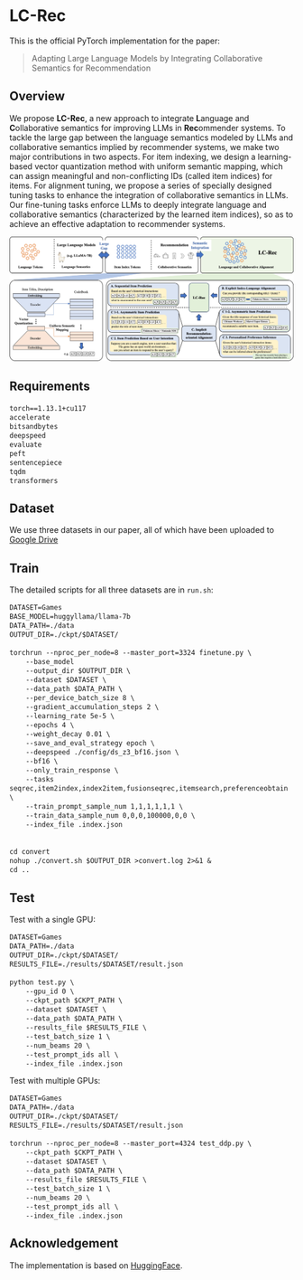 # LC-Rec

This is the official PyTorch implementation for the paper:

> Adapting Large Language Models by Integrating Collaborative Semantics for Recommendation

## Overview

We propose **LC-Rec**, a new approach to integrate **L**anguage and **C**ollaborative semantics for improving LLMs in **Rec**ommender systems. To tackle the large gap between the language semantics modeled by LLMs and collaborative semantics implied by recommender systems, we make two major contributions in two aspects. For item indexing, we design a learning-based vector quantization method with uniform semantic mapping, which can assign meaningful and non-conflicting IDs (called item indices) for items. For alignment tuning, we propose a series of specially designed tuning tasks to enhance the integration of collaborative semantics in LLMs. Our fine-tuning tasks enforce LLMs to deeply integrate language and collaborative semantics (characterized by the learned item indices), so as to achieve an effective adaptation to recommender systems.

![model](./asset/model.jpg)

## Requirements

```
torch==1.13.1+cu117
accelerate
bitsandbytes
deepspeed
evaluate
peft
sentencepiece
tqdm
transformers
```

## Dataset

We use three datasets in our paper, all of which have been uploaded to [Google Drive](https://drive.google.com/drive/folders/1RcJ2M1l5zWPHYuGd9l5Gibcs5w5aI3y6?usp=sharing) 

## Train

The detailed scripts for all three datasets are in `run.sh`:

```shell
DATASET=Games
BASE_MODEL=huggyllama/llama-7b
DATA_PATH=./data
OUTPUT_DIR=./ckpt/$DATASET/

torchrun --nproc_per_node=8 --master_port=3324 finetune.py \
    --base_model
    --output_dir $OUTPUT_DIR \
    --dataset $DATASET \
    --data_path $DATA_PATH \
    --per_device_batch_size 8 \
    --gradient_accumulation_steps 2 \
    --learning_rate 5e-5 \
    --epochs 4 \
    --weight_decay 0.01 \
    --save_and_eval_strategy epoch \
    --deepspeed ./config/ds_z3_bf16.json \
    --bf16 \
    --only_train_response \
    --tasks seqrec,item2index,index2item,fusionseqrec,itemsearch,preferenceobtain \
    --train_prompt_sample_num 1,1,1,1,1,1 \
    --train_data_sample_num 0,0,0,100000,0,0 \
    --index_file .index.json


cd convert
nohup ./convert.sh $OUTPUT_DIR >convert.log 2>&1 &
cd ..
```

## Test

Test with a single GPU:

```shell
DATASET=Games
DATA_PATH=./data
OUTPUT_DIR=./ckpt/$DATASET/
RESULTS_FILE=./results/$DATASET/result.json

python test.py \
    --gpu_id 0 \
    --ckpt_path $CKPT_PATH \
    --dataset $DATASET \
    --data_path $DATA_PATH \
    --results_file $RESULTS_FILE \
    --test_batch_size 1 \
    --num_beams 20 \
    --test_prompt_ids all \
    --index_file .index.json
```

Test with multiple GPUs:

```shell
DATASET=Games
DATA_PATH=./data
OUTPUT_DIR=./ckpt/$DATASET/
RESULTS_FILE=./results/$DATASET/result.json

torchrun --nproc_per_node=8 --master_port=4324 test_ddp.py \
    --ckpt_path $CKPT_PATH \
    --dataset $DATASET \
    --data_path $DATA_PATH \
    --results_file $RESULTS_FILE \
    --test_batch_size 1 \
    --num_beams 20 \
    --test_prompt_ids all \
    --index_file .index.json
```

## Acknowledgement

The implementation is based on [HuggingFace](https://github.com/huggingface/transformers).

